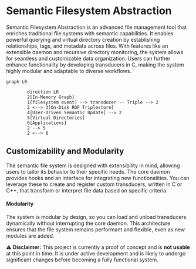 # Semantic Filesystem Abstraction

Semantic Filesystem Abstraction is an advanced file management tool that enriches traditional file systems with semantic capabilities. It enables powerful querying and virtual directory creation by establishing relationships, tags, and metadata across files. With features like an extensible daemon and recursive directory monitoring, the system allows for seamless and customizable data organization. Users can further enhance functionality by developing transducers in C, making the system highly modular and adaptable to diverse workflows.

```mermaid
graph LR
 
        direction LR
        2[In-Memory Graph]
        1[filesystem event] --> transducer -- Triple --> 2
        2 <--> 3[On-Disk RDF Triplestore]
        4[User-Driven Semantic Update] --> 2
        5[Virtual Directories]
        6[Applications]
        2 --> 5
        2 <--> 6

```


## Customizability and Modularity

The semantic file system is designed with extensibility in mind, allowing users to tailor its behavior to their specific needs. The core daemon provides hooks and an interface for integrating new functionalities. You can leverage these to create and register custom transducers, written in C or C++, that transform or interpret file data based on specific criteria.

#### Modularity

The system is modular by design, so you can load and unload transducers dynamically without interrupting the core daemon. This architecture ensures that the file system remains performant and flexible, even as new modules are added.


⚠️ **Disclaimer:** This project is currently a proof of concept and is **not usable** at this point in time. It is under active development and is likely to undergo significant changes before becoming a fully functional system.
